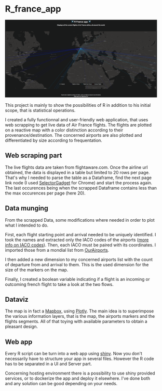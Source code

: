 # R_france_app

![alt text](https://github.com/remicnrd/R_france_app/blob/master/preview.png)

This project is mainly to show the possibilities of R in addition to his initial scope, that is statistical operations.

I created a fully functionnal and user-friendly web application, that uses web scrapping to get live data of Air France flights.
The flights are plotted on a reactive map with a color distinction according to their provenance/destination. The concerned airports are also plotted and differentiated by size according to frequentation.

## Web scraping part
The live flights data are taken from flightaware.com. Once the airline url obtained, the data is displayed in a table but limited to 20 rows per page.
That's why I needed to parse the table as a Dataframe, find the next page link node (I used <a href="http://selectorgadget.com/">SelectorGadget</a> for Chrome) and start the process again.
The last occurences being when the scrapped Dataframe contains less than the max occurences per page (here 20).

## Data munging
From the scrapped Data, some modifications where needed in order to plot what I intended to do.

First, each flight starting point and arrival needed to be uniquely identified. I took the names and extracted only the IACO codes of the airports (<a href="https://en.wikipedia.org/wiki/International_Civil_Aviation_Organization_airport_code">more info on IACO codes</a>).
Then, each IACO must be paired with its coordinates. I imported those from a mondial list from <a href = "http://ourairports.com/data/">OurAirports</a>.

I then added a new dimension to my concerned airports list with the count of departure from and arrival to them. This is the used dimension for the size of the markers on the map.

Finally, I created a boolean variable indicating if a flight is an incoming or outcoming french flight to take a look at the two flows.


## Dataviz
The map is in fact a <a href="https://www.mapbox.com/">Mapbox</a>, using <a href="https://plot.ly/">Plotly</a>.
The main idea is to superimpose the various information layers, that is the map, the airports markers and the flights segments.
All of that toying with available parameters to obtain a pleasant design.

## Web app
Every R script can be turn into a web app using <a href="https://shiny.rstudio.com/">shiny</a>. 
Now you don't necessarily have to structure your app in several files. However the R code has to be separated in a UI and Server part.

Concerning hosting environment there is a possibility to use shiny provided services, or to dockerize the app and deploy it elsewhere.
I've done both and any solution can be good depending on your needs.
